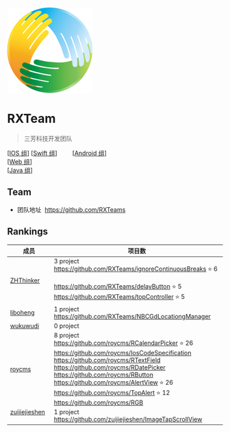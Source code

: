  ![Logo](logo.png)
# RXTeam  
> 三芳科技开发团队

[[IOS 组](IOS)] [[Swift 组](https://github.com/roycms/swiftCodeSpecification)]        
[[Android 组](Android)]    
[[Web 组](Web)]    
[[Java 组](Java)]    

## Team   

* 团队地址  https://github.com/RXTeams

## Rankings

成员      | 项目数 
----------|-------
[ZHThinker](https://github.com/zhthinker) | 3 project   <br>https://github.com/RXTeams/ignoreContinuousBreaks ⭐️ 6  <br>https://github.com/RXTeams/delayButton ⭐️ 5 <br>https://github.com/RXTeams/topController ⭐️ 5
[liboheng](https://github.com/liboheng)  | 1 project   <br>https://github.com/RXTeams/NBCGdLocationgManager 
[wukuwudi](https://github.com/wukuwudi)  | 0 project      
[roycms](https://github.com/roycms)    | 8 project  <br>https://github.com/roycms/RCalendarPicker ⭐️ 26 <br>https://github.com/roycms/IosCodeSpecification <br>https://github.com/roycms/RTextField <br>https://github.com/roycms/RDatePicker <br>https://github.com/roycms/RButton <br>https://github.com/roycms/AlertView ⭐️ 26 <br>https://github.com/roycms/TopAlert ⭐️ 12 <br>https://github.com/roycms/RGB 
[zuijiejieshen](https://github.com/zuijiejieshen)    | 1 project  <br>https://github.com/zuijiejieshen/ImageTapScrollView

